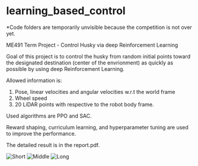 # learning_based_control
*Code folders are temporarily unvisible because the competition is not over yet.

ME491 Term Project - Control Husky via deep Reinforcement Learning

Goal of this project is to control the husky from random initial points toward the designated destination (center of the envrionment) as quickly as possible by using deep Reinforcement Learning.

Allowed information is:  
1. Pose, linear velocities and angular velocities w.r.t the world frame
2. Wheel speed
3. 20 LiDAR points with respective to the robot body frame.

Used algorithms are PPO and SAC. 

Reward shaping, curriculum learning, and hyperparameter tuning are used to improve the performance.

The detailed result is in the report.pdf.

![Short](https://user-images.githubusercontent.com/45442859/145036329-4c304298-eef6-4512-862f-e8c4a4cf16a2.gif)
![Middle](https://user-images.githubusercontent.com/45442859/145036426-925de79f-f9bd-483e-9aca-01b6cbbfad76.gif)
![Long](https://user-images.githubusercontent.com/45442859/145036659-1cf720d3-c27e-4d6c-b375-5a5674aa26d4.gif)
